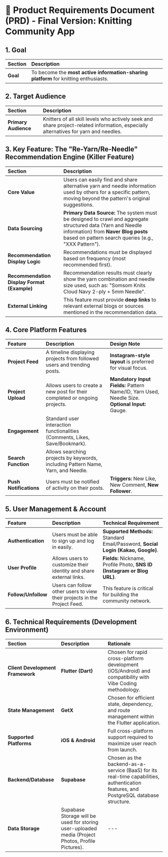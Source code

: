 # 🧶 Product Requirements Document (PRD) - Final Version: Knitting Community App

## 1. Goal

| Section  | Description                                                                          |
| :------- | :----------------------------------------------------------------------------------- |
| **Goal** | To become the **most active information-sharing platform** for knitting enthusiasts. |

## 2. Target Audience

| Section              | Description                                                                                                                         |
| :------------------- | :---------------------------------------------------------------------------------------------------------------------------------- |
| **Primary Audience** | Knitters of all skill levels who actively seek and share project-related information, especially alternatives for yarn and needles. |

## 3. Key Feature: The "Re-Yarn/Re-Needle" Recommendation Engine (Killer Feature)

| Section                                     | Description                                                                                                                                                                                                |
| :------------------------------------------ | :--------------------------------------------------------------------------------------------------------------------------------------------------------------------------------------------------------- |
| **Core Value**                              | Users can easily find and share alternative yarn and needle information used by others for a specific pattern, moving beyond the pattern's original suggestions.                                           |
| **Data Sourcing**                           | **Primary Data Source:** The system must be designed to crawl and aggregate structured data (Yarn and Needle information) from **Naver Blog posts** based on pattern search queries (e.g., "XXX Pattern"). |
| **Recommendation Display Logic**            | Recommendations must be displayed based on frequency (most recommended first).                                                                                                                             |
| **Recommendation Display Format (Example)** | Recommendation results must clearly show the yarn combination and needle size used, such as: "Somsom Knits Cloud Navy 2-ply + 5mm Needle".                                                                 |
| **External Linking**                        | This feature must provide **deep links** to relevant external blogs or sources mentioned in the recommendation data.                                                                                       |

## 4. Core Platform Features

| Feature                | Description                                                                      | Design Note                                                                                     |
| :--------------------- | :------------------------------------------------------------------------------- | :---------------------------------------------------------------------------------------------- |
| **Project Feed**       | A timeline displaying projects from followed users and trending posts.           | **Instagram-style layout** is preferred for visual focus.                                       |
| **Project Upload**     | Allows users to create a new post for their completed or ongoing projects.       | **Mandatory Input Fields:** Pattern Name/ID, Yarn Used, Needle Size. **Optional Input:** Gauge. |
| **Engagement**         | Standard user interaction functionalities (Comments, Likes, Save/Bookmark).      |                                                                                                 |
| **Search Function**    | Allows searching projects by keywords, including Pattern Name, Yarn, and Needle. |                                                                                                 |
| **Push Notifications** | Users must be notified of activity on their posts.                               | **Triggers:** New Like, New Comment, **New Follower**.                                          |

## 5. User Management & Account

| Feature             | Description                                                              | Technical Requirement                                                             |
| :------------------ | :----------------------------------------------------------------------- | :-------------------------------------------------------------------------------- |
| **Authentication**  | Users must be able to sign up and log in easily.                         | **Supported Methods:** Standard Email/Password, **Social Login (Kakao, Google)**. |
| **User Profile**    | Allows users to customize their identity and share external links.       | **Fields:** Nickname, Profile Photo, **SNS ID (Instagram or Blog URL)**.          |
| **Follow/Unfollow** | Users can follow other users to view their projects in the Project Feed. | This feature is critical for building the community network.                      |

## 6. Technical Requirements (Development Environment)

| Section                          | Description                                                                                       | Rationale                                                                                                                             |
| :------------------------------- | :------------------------------------------------------------------------------------------------ | :------------------------------------------------------------------------------------------------------------------------------------ |
| **Client Development Framework** | **Flutter (Dart)**                                                                                | Chosen for rapid cross-platform development (iOS/Android) and compatibility with Vibe Coding methodology.                             |
| **State Management**             | **GetX**                                                                                          | Chosen for efficient state, dependency, and route management within the Flutter application.                                          |
| **Supported Platforms**          | **iOS & Android**                                                                                 | Full cross-platform support required to maximize user reach from launch.                                                              |
| **Backend/Database**             | **Supabase**                                                                                      | Chosen as the backend-as-a-service (BaaS) for its real-time capabilities, authentication features, and PostgreSQL database structure. |
| **Data Storage**                 | Supabase Storage will be used for storing user-uploaded media (Project Photos, Profile Pictures). | ---                                                                                                                                   |
